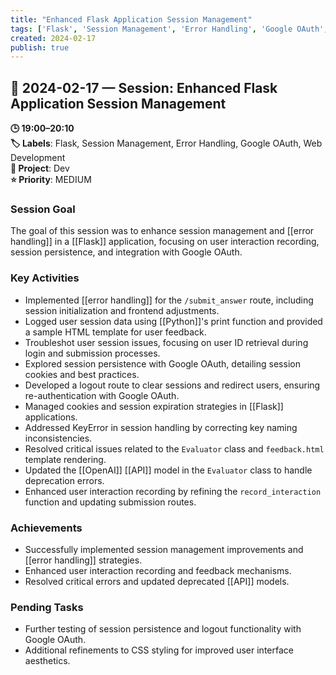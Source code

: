 ```yaml
---
title: "Enhanced Flask Application Session Management"
tags: ['Flask', 'Session Management', 'Error Handling', 'Google OAuth', 'Web Development']
created: 2024-02-17
publish: true
---
```


## 📅 2024-02-17 — Session: Enhanced Flask Application Session Management

**🕒 19:00–20:10**  
**🏷️ Labels**: Flask, Session Management, Error Handling, Google OAuth, Web Development  
**📂 Project**: Dev  
**⭐ Priority**: MEDIUM  


### Session Goal
The goal of this session was to enhance session management and [[error handling]] in a [[Flask]] application, focusing on user interaction recording, session persistence, and integration with Google OAuth.

### Key Activities
- Implemented [[error handling]] for the `/submit_answer` route, including session initialization and frontend adjustments.
- Logged user session data using [[Python]]'s print function and provided a sample HTML template for user feedback.
- Troubleshot user session issues, focusing on user ID retrieval during login and submission processes.
- Explored session persistence with Google OAuth, detailing session cookies and best practices.
- Developed a logout route to clear sessions and redirect users, ensuring re-authentication with Google OAuth.
- Managed cookies and session expiration strategies in [[Flask]] applications.
- Addressed KeyError in session handling by correcting key naming inconsistencies.
- Resolved critical issues related to the `Evaluator` class and `feedback.html` template rendering.
- Updated the [[OpenAI]] [[API]] model in the `Evaluator` class to handle deprecation errors.
- Enhanced user interaction recording by refining the `record_interaction` function and updating submission routes.

### Achievements
- Successfully implemented session management improvements and [[error handling]] strategies.
- Enhanced user interaction recording and feedback mechanisms.
- Resolved critical errors and updated deprecated [[API]] models.

### Pending Tasks
- Further testing of session persistence and logout functionality with Google OAuth.
- Additional refinements to CSS styling for improved user interface aesthetics.
